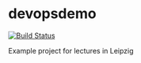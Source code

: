 # devopsdemo
[![Build Status](https://travis-ci.com/jonashackt/devopsdemo.svg?branch=master)](https://travis-ci.com/jonashackt/devopsdemo)

Example project for lectures in Leipzig
